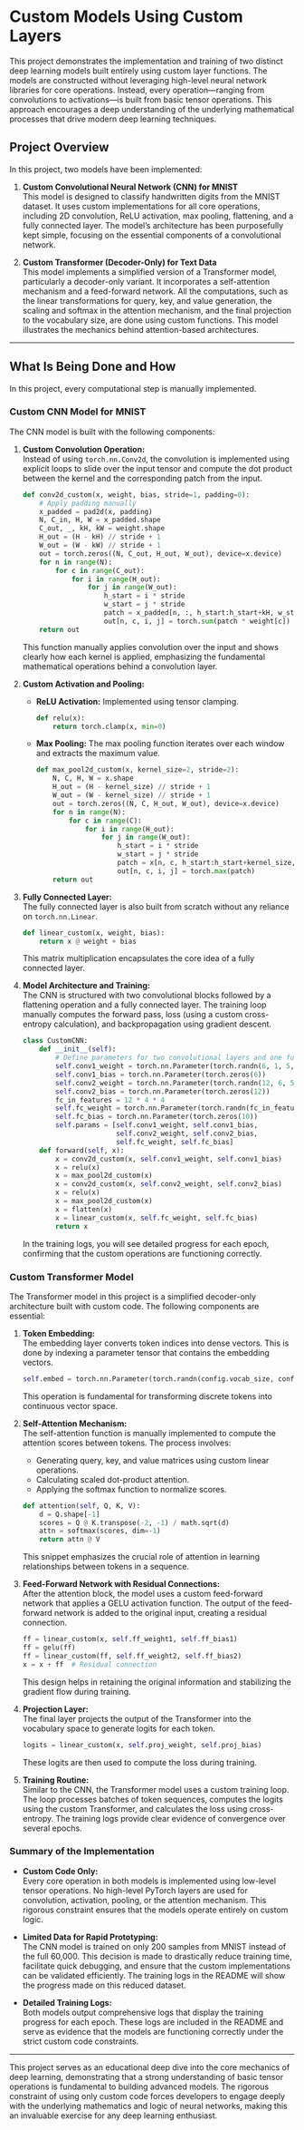 # Custom Models Using Custom Layers

This project demonstrates the implementation and training of two distinct deep learning models built entirely using custom layer functions. The models are constructed without leveraging high-level neural network libraries for core operations. Instead, every operation—ranging from convolutions to activations—is built from basic tensor operations. This approach encourages a deep understanding of the underlying mathematical processes that drive modern deep learning techniques.

## Project Overview

In this project, two models have been implemented:

1. **Custom Convolutional Neural Network (CNN) for MNIST**  
   This model is designed to classify handwritten digits from the MNIST dataset. It uses custom implementations for all core operations, including 2D convolution, ReLU activation, max pooling, flattening, and a fully connected layer. The model’s architecture has been purposefully kept simple, focusing on the essential components of a convolutional network.

2. **Custom Transformer (Decoder-Only) for Text Data**  
   This model implements a simplified version of a Transformer model, particularly a decoder-only variant. It incorporates a self-attention mechanism and a feed-forward network. All the computations, such as the linear transformations for query, key, and value generation, the scaling and softmax in the attention mechanism, and the final projection to the vocabulary size, are done using custom functions. This model illustrates the mechanics behind attention-based architectures.

---

## What Is Being Done and How

In this project, every computational step is manually implemented. 

### Custom CNN Model for MNIST

The CNN model is built with the following components:

1. **Custom Convolution Operation:**  
   Instead of using `torch.nn.Conv2d`, the convolution is implemented using explicit loops to slide over the input tensor and compute the dot product between the kernel and the corresponding patch from the input.
   ```python
   def conv2d_custom(x, weight, bias, stride=1, padding=0):
       # Apply padding manually
       x_padded = pad2d(x, padding)
       N, C_in, H, W = x_padded.shape
       C_out, _, kH, kW = weight.shape
       H_out = (H - kH) // stride + 1
       W_out = (W - kW) // stride + 1
       out = torch.zeros((N, C_out, H_out, W_out), device=x.device)
       for n in range(N):
           for c in range(C_out):
               for i in range(H_out):
                   for j in range(W_out):
                       h_start = i * stride
                       w_start = j * stride
                       patch = x_padded[n, :, h_start:h_start+kH, w_start:w_start+kW]
                       out[n, c, i, j] = torch.sum(patch * weight[c]) + bias[c]
       return out
   ```
   This function manually applies convolution over the input and shows clearly how each kernel is applied, emphasizing the fundamental mathematical operations behind a convolution layer.

2. **Custom Activation and Pooling:**  
   - **ReLU Activation:** Implemented using tensor clamping.
     ```python
     def relu(x):
         return torch.clamp(x, min=0)
     ```
   - **Max Pooling:** The max pooling function iterates over each window and extracts the maximum value.
     ```python
     def max_pool2d_custom(x, kernel_size=2, stride=2):
         N, C, H, W = x.shape
         H_out = (H - kernel_size) // stride + 1
         W_out = (W - kernel_size) // stride + 1
         out = torch.zeros((N, C, H_out, W_out), device=x.device)
         for n in range(N):
             for c in range(C):
                 for i in range(H_out):
                     for j in range(W_out):
                         h_start = i * stride
                         w_start = j * stride
                         patch = x[n, c, h_start:h_start+kernel_size, w_start:w_start+kernel_size]
                         out[n, c, i, j] = torch.max(patch)
         return out
     ```

3. **Fully Connected Layer:**  
   The fully connected layer is also built from scratch without any reliance on `torch.nn.Linear`.
   ```python
   def linear_custom(x, weight, bias):
       return x @ weight + bias
   ```
   This matrix multiplication encapsulates the core idea of a fully connected layer.

4. **Model Architecture and Training:**  
   The CNN is structured with two convolutional blocks followed by a flattening operation and a fully connected layer. The training loop manually computes the forward pass, loss (using a custom cross-entropy calculation), and backpropagation using gradient descent.
   ```python
   class CustomCNN:
       def __init__(self):
           # Define parameters for two convolutional layers and one fully connected layer
           self.conv1_weight = torch.nn.Parameter(torch.randn(6, 1, 5, 5) * 0.1)
           self.conv1_bias = torch.nn.Parameter(torch.zeros(6))
           self.conv2_weight = torch.nn.Parameter(torch.randn(12, 6, 5, 5) * 0.1)
           self.conv2_bias = torch.nn.Parameter(torch.zeros(12))
           fc_in_features = 12 * 4 * 4
           self.fc_weight = torch.nn.Parameter(torch.randn(fc_in_features, 10) * 0.1)
           self.fc_bias = torch.nn.Parameter(torch.zeros(10))
           self.params = [self.conv1_weight, self.conv1_bias,
                          self.conv2_weight, self.conv2_bias,
                          self.fc_weight, self.fc_bias]
       def forward(self, x):
           x = conv2d_custom(x, self.conv1_weight, self.conv1_bias)
           x = relu(x)
           x = max_pool2d_custom(x)
           x = conv2d_custom(x, self.conv2_weight, self.conv2_bias)
           x = relu(x)
           x = max_pool2d_custom(x)
           x = flatten(x)
           x = linear_custom(x, self.fc_weight, self.fc_bias)
           return x
   ```
   In the training logs, you will see detailed progress for each epoch, confirming that the custom operations are functioning correctly.

### Custom Transformer Model

The Transformer model in this project is a simplified decoder-only architecture built with custom code. The following components are essential:

1. **Token Embedding:**  
   The embedding layer converts token indices into dense vectors. This is done by indexing a parameter tensor that contains the embedding vectors.
   ```python
   self.embed = torch.nn.Parameter(torch.randn(config.vocab_size, config.dim) * 0.1)
   ```
   This operation is fundamental for transforming discrete tokens into continuous vector space.

2. **Self-Attention Mechanism:**  
   The self-attention function is manually implemented to compute the attention scores between tokens. The process involves:
   - Generating query, key, and value matrices using custom linear operations.
   - Calculating scaled dot-product attention.
   - Applying the softmax function to normalize scores.
   ```python
   def attention(self, Q, K, V):
       d = Q.shape[-1]
       scores = Q @ K.transpose(-2, -1) / math.sqrt(d)
       attn = softmax(scores, dim=-1)
       return attn @ V
   ```
   This snippet emphasizes the crucial role of attention in learning relationships between tokens in a sequence.

3. **Feed-Forward Network with Residual Connections:**  
   After the attention block, the model uses a custom feed-forward network that applies a GELU activation function. The output of the feed-forward network is added to the original input, creating a residual connection.
   ```python
   ff = linear_custom(x, self.ff_weight1, self.ff_bias1)
   ff = gelu(ff)
   ff = linear_custom(ff, self.ff_weight2, self.ff_bias2)
   x = x + ff  # Residual connection
   ```
   This design helps in retaining the original information and stabilizing the gradient flow during training.

4. **Projection Layer:**  
   The final layer projects the output of the Transformer into the vocabulary space to generate logits for each token.
   ```python
   logits = linear_custom(x, self.proj_weight, self.proj_bias)
   ```
   These logits are then used to compute the loss during training.

5. **Training Routine:**  
   Similar to the CNN, the Transformer model uses a custom training loop. The loop processes batches of token sequences, computes the logits using the custom Transformer, and calculates the loss using cross-entropy. The training logs provide clear evidence of convergence over several epochs.

### Summary of the Implementation

- **Custom Code Only:**  
  Every core operation in both models is implemented using low-level tensor operations. No high-level PyTorch layers are used for convolution, activation, pooling, or the attention mechanism. This rigorous constraint ensures that the models operate entirely on custom logic.

- **Limited Data for Rapid Prototyping:**  
  The CNN model is trained on only 200 samples from MNIST instead of the full 60,000. This decision is made to drastically reduce training time, facilitate quick debugging, and ensure that the custom implementations can be validated efficiently. The training logs in the README will show the progress made on this reduced dataset.

- **Detailed Training Logs:**  
  Both models output comprehensive logs that display the training progress for each epoch. These logs are included in the README and serve as evidence that the models are functioning correctly under the strict custom code constraints.


---

This project serves as an educational deep dive into the core mechanics of deep learning, demonstrating that a strong understanding of basic tensor operations is fundamental to building advanced models. The rigorous constraint of using only custom code forces developers to engage deeply with the underlying mathematics and logic of neural networks, making this an invaluable exercise for any deep learning enthusiast.

